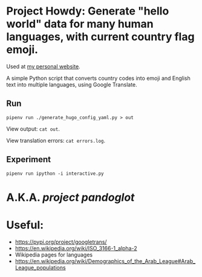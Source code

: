 # Project Howdy: Generate "hello world" data for many human languages, with current country flag emoji.

Used at [my personal website](https://roguh.com).

A simple Python script that converts country codes into emoji and English text into multiple languages, using Google Translate.

## Run

```
pipenv run ./generate_hugo_config_yaml.py > out
```

View output: `cat out`.

View translation errors: `cat errors.log`.

## Experiment

```
pipenv run ipython -i interactive.py
```


# A.K.A. *project pandoglot*

# Useful:

- https://pypi.org/project/googletrans/
- https://en.wikipedia.org/wiki/ISO_3166-1_alpha-2
- Wikipedia pages for languages
- https://en.wikipedia.org/wiki/Demographics_of_the_Arab_League#Arab_League_populations
